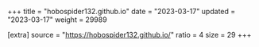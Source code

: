 +++
title = "hobospider132.github.io"
date = "2023-03-17"
updated = "2023-03-17"
weight = 29989

[extra]
source = "https://hobospider132.github.io/"
ratio = 4
size = 29
+++
